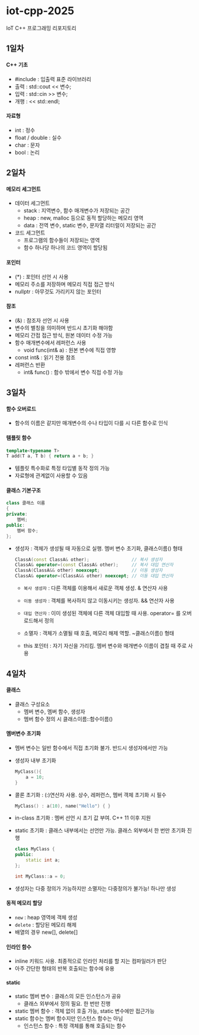 # iot-cpp-2025
IoT C++ 프로그래밍 리포지토리

## 1일차
#### C++ 기초
- #include <iostream> : 입출력 표준 라이브러리
- 출력 : std::cout << 변수;
- 입력 : std::cin >> 변수;
- 개행 : << std::endl;

#### 자료형
- int : 정수
- float / double : 실수
- char : 문자
- bool : 논리


## 2일차
#### 메모리 세그먼트
- 데이터 세그먼트
    - stack : 지역변수, 함수 매개변수가 저장되는 공간
    - heap : new, malloc 등으로 동적 할당하는 메모리 영역
    - data : 전역 변수, static 변수, 문자열 리터럴이 저장되는 공간
- 코드 세그먼트
    - 프로그램의 함수들이 저장되는 영역
    - 함수 하나당 하나의 코드 영역이 할당됨

#### 포인터
- (*) : 포인터 선언 시 사용
- 메모리 주소를 저장하며 메모리 직접 접근 방식
- nullptr : 아무것도 가리키지 않는 포인터

#### 참조
- (&) : 참조자 선언 시 사용
- 변수의 별칭을 의미하며 반드시 초기화 해야함
- 메모리 간접 접근 방식, 원본 데이터 수정 가능
- 함수 매개변수에서 레퍼런스 사용
    - void func(int& a) : 원본 변수에 직접 영향
- const int& : 읽기 전용 참조
- 레퍼런스 반환
    - int& func() : 함수 밖에서 변수 직접 수정 가능


## 3일차
#### 함수 오버로드
- 함수의 이름은 같지만 매개변수의 수나 타입이 다를 시 다른 함수로 인식

#### 템플릿 함수
```cpp
template<typename T>
T add(T a, T b) { return a + b; }
```
- 템플릿 특수화로 특정 타입별 동작 정의 가능
- 자료형에 관계없이 사용할 수 있음

#### 클래스 기본구조
```cpp
class 클래스 이름
{
private:
    멤버;
public:
    멤버 함수;
};
```
- 생성자 : 객체가 생성될 때 자동으로 실행. 멤버 변수 초기화, 클래스이름() 형태

    ```cpp
    ClassA(const ClassA& other);                // 복사 생성자
    ClassA& operator=(const ClassA& other);     // 복사 대입 연산자
    ClassA(ClassA&& other) noexcept;            // 이동 생성자
    ClassA& operator=(ClassA&& other) noexcept; // 이동 대입 연산자
    ```
    - `복사 생성자` : 다른 객체를 이용해서 새로운 객체 생성. & 연산자 사용
    - `이동 생성자` : 객체를 복사하지 않고 이동시키는 생성자. && 연산자 사용
    - `대입 연산자` : 이미 생성된 객체에 다른 객체 대입할 때 사용. operator= 를 오버로드해서 정의

    - 소멸자 : 객체가 소멸될 때 호출, 메모리 해제 역할. ~클래스이름() 형태
    - this 포인터 : 자기 자신을 가리킴. 멤버 변수와 매개변수 이름이 겹칠 때 주로 사용


## 4일차
#### 클래스
- 클래스 구성요소
    - 멤버 변수, 멤버 함수, 생성자
    - 멤버 함수 정의 시 클래스이름::함수이름()

#### 멤버변수 초기화
- 멤버 변수는 일반 함수에서 직접 초기화 불가. 반드시 생성자에서만 가능
- 생성자 내부 초기화
    ```cpp
    MyClass(){
        a = 10;
    }
    ```

- 콜론 초기화 : (:)연산자 사용. 상수, 레퍼런스, 멤버 객체 초기화 시 필수
    ```cpp
    MyClass() : a(10), name("Hello") { }
    ```

- in-class 초기화 : 멤버 선언 시 초기 값 부여. C++ 11 이후 지원

- static 초기화 : 클래스 내부에서는 선언만 가능. 클래스 외부에서 한 번만 초기화 진행
    ```cpp
    class MyClass {
    public:
        static int a;
    };

    int MyClass::a = 0;
    ```

- 생성자는 다중 정의가 가능하지만 소멸자는 다중정의가 불가능! 하나만 생성

#### 동적 메모리 할당
- `new` : heap 영역에 객체 생성
- `delete` : 할당된 메모리 해제
- 배열의 경우 new[], delete[]

#### 인라인 함수
- inline 키워드 사용. 최종적으로 인라인 처리를 할 지는 컴파일러가 판단
- 아주 간단한 형태의 반복 호출되는 함수에 유용

#### static
- static 멤버 변수 : 클래스의 모든 인스턴스가 공유
    - 클래스 외부에서 정의 필요. 한 번만 진행
- static 멤버 함수 : 객체 없이 호출 가능, static 변수에만 접근가능
- static 함수는 멤버 함수지만 인스턴스 함수는 아님
    - 인스턴스 함수 : 특정 객체를 통해 호출되는 함수
